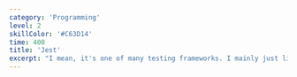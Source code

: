 ```yaml
---
category: 'Programming'
level: 2
skillColor: '#C63D14'
time: 400
title: 'Jest'
excerpt: "I mean, it's one of many testing frameworks. I mainly just like the logo."
---
```

